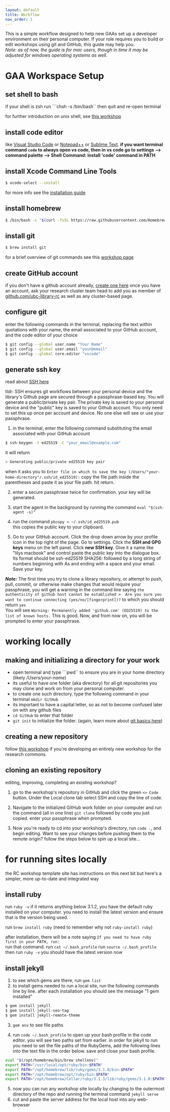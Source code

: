 ```yaml
---
layout: default
title: Workflow
nav_order: 1
---
```


This is a simple workflow designed to help new GAAs set up a developer environment on their personal computer. If your role requires you to build or edit workshops using git and GitHub, this guide may help you.     
_Note: as of now, the guide is for mac users, though in time it may be adjusted for windows operating systems as well._

# GAA Workspace Setup

## set shell to bash 
if your shell is zsh run ```chsh -s /bin/bash`` then quit and re-open terminal
    
for further introduction on unix shell, see [this workshop](https://ubc-library-rc.github.io/intro-shell/content/01-what-is-the-shell.html) 

## install code editor
like [Visual Studio Code](https://code.visualstudio.com/download) or [Notepad++](https://notepad-plus-plus.org/) or [Sublime Text](https://www.sublimetext.com/3).
__if you want terminal command ```code``` to always open vs code, then in vs code go to settings --> command palette --> Shell Command: install 'code' command in PATH__

## install Xcode Command Line Tools
```bash
$ xcode-select --install
```
for more info see the [installation guide](https://mac.install.guide/commandlinetools/4.html)

## install homebrew
```bash
$ /bin/bash -c "$(curl -fsSL https://raw.githubusercontent.com/Homebrew/install/HEAD/install.sh)"
```

## install git
```bash
$ brew install git
```
for a brief overview of git commands see this [workshop page](https://ubc-library-rc.github.io/intro-git/content/01_what_is_git.html)

## create GitHub account 
if you don't have a github account already, [create one here](https://github.com/signup?source=login)
once you have an account, ask your research cluster team head to add you as member of [github.com/ubc-library-rc](https://github.com/ubc-library-rc) as well as any cluster-based page. 

## configure git 
enter the following commands in the terminal, replacing the text within quotations with your name, the email associated to your GitHub account, and the code editor of your choice 

``` bash
$ git config --global user.name "Your Name"
$ git config --global user.email "your@email"
$ git config --global core.editor "vscode"
```

## generate ssh key 
read about [SSH here](https://docs.github.com/en/authentication/connecting-to-github-with-ssh/about-ssh)    
    
tldr: SSH ensures git workflows between your personal device and the library's Github page are secured through a passphrase-based key. You will generate a public/private key pair. The private key is saved to your personal device and the "public" key is saved to your Github account. You only need to set this up once per account and device. No one else will see or use your passphrase. 
    
1. in the terminal, enter the following command substituting the email associated with your GitHub account
```bash
$ ssh-keygen -t ed25519 -C "your_email@example.com"
```    

it will return 
```bash
> Generating public/private ed25519 key pair
```

when it asks you to  ```Enter file in which to save the key (/Users/"your-home-directory"/.ssh/id_ed25519):``` copy the file path inside the parentheses and paste it as your file path. hit return.    
    
2. enter a secure passphrase twice for confirmation. your key will be generated.     
    
3. start the agent in the background by running the command ```eval "$(ssh-agent -s)"```    
    
4. run the command ```pbcopy < ~/.ssh/id_ed25519.pub```     
this copies the public key to your clipboard.    
    
5. Go to your GitHub account. Click the drop down arrow by your profile icon in the top right of the page. Go to settings. Click the **SSH and GPG keys** menu on the left panel. Click **new SSH key**. Give it a name like "lilys macbook" and control paste the public key into the dialogue box. Its format should be ssh-ed25519 SHA256: followed by a long string of numbers beginning with As and ending with a space and your email. Save your key. 
    
***Note:*** The first time you try to clone a library repository, or attempt to push, pull, commit, or otherwise make changes that would require your passphrase, you will get a warning in the command line saying ```the authenticity of github host cannot be established >  Are you sure you want to continue connecting (yes/no/[fingerprint])?``` to which you should return ```yes```   
You will see ```Warning: Permanently added 'github.com' (ED25519) to the list of known hosts.```
This is good. Now, and from now on, you will be prompted to enter your passphrase. 

# working locally

## making and initializing a directory for your work
- open terminal and type ```pwd`` to ensure you are in your home directory (likely _/Users/your-name_)    
- its useful to have one folder (aka directory) for all git repositories you may clone and work on from your personal computer. 
- to create one such directory, type the following command in your terminal ```mkdir GitHub```   
- its important to have a capital letter, so as not to become confused later on with any github files
- ```cd GitHub``` to enter that folder
- ```git init``` to initialize the folder. (again, learn more about [git basics here](https://ubc-library-rc.github.io/intro-git/content/02_getting_started.html))

## creating a new repository 
follow [this workshop](https://ubc-library-rc.github.io/rc-workshop-template/#set-up-the-rc-workshop-site) if you're developing an entirely new workshop for the research commons. 

## cloning an existing repository 
editing, improving, completing an existing workshop? 
1. go to the workshop's repository in GitHub and click the green ```<> Code``` button. Under the Local clone tab select SSH and copy the line of code.    

2. Navigate to the initialized GitHub work folder on your computer and run the command (all in one line) ```git clone``` followed by code you just copied. enter your passphrase when prompted.   
   
3. Now you're ready to cd into your workshop's directory, run ```code .```, and begin editing. Want to see your changes before pushing them to the remote origin? follow the steps below to spin up a local site... 

# for running sites locally 
the RC workshop template site has instructions on this next bit but here's a simpler, more up-to-date and integrated way

## install ruby 
run ```ruby -v``` 
if it returns anything below 3.1.2, you have the default ruby installed on your computer. you need to install the latest version and ensure that is the version being used. 

run ```brew install ruby``` (need to remember why not ```ruby-install ruby```)

after installation, there will be a note saying ```If you need to have ruby first in your PATH, run:```       
run that command.
run ```cat ~/.bash_profile```
run ```source ~/.bash_profile```
then run ```ruby -v```
you should have the latest version now

## install jekyll
1. to see which gems are there, run ```gem list```   
2. to install gems needed to run a local site, run the following commands line by line. after each installation you should see the message "1 gem installed"

```bash
$ gem install jekyll
$ gem install jekyll-seo-tag
$ gem install jekyll-remote-theme
```

3. ```gem env``` to see file paths   

4. run ```code ~/.bash_profile``` to open up your bash profile in the code editor. you will see two paths set from earlier. in order for jekyll to run you need to set the file paths of the RubyGems, add the following lines into the text file in the order below. save and close your bash profile.
    
```bash
eval "$(/opt/homebrew/bin/brew shellenv)"
export PATH="/usr/local/opt/ruby/bin:$PATH"
export PATH="/opt/homebrew/lib/ruby/gems/3.1.0/bin:$PATH"
export PATH="/opt/homebrew/opt/ruby/bin:$PATH"
export PATH="/opt/homebrew/Cellar/ruby/3.1.3/lib/ruby/gems/3.1.0:$PATH"
```

5. now you can run any workshop site locally by changing to the outermost directory of the repo and running the terminal command ```jekyll serve```
6. cut and paste the server address for the local host into any web-browser
